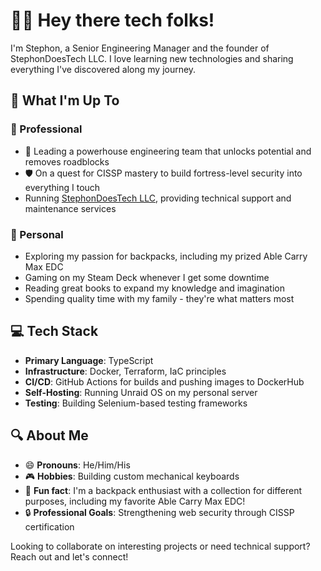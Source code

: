 # 👋🏾 Hey there tech folks!

I'm Stephon, a Senior Engineering Manager and the founder of StephonDoesTech LLC. I love learning new technologies and sharing everything I've discovered along my journey.

## 🚀 What I'm Up To

### 💼 Professional
- 🚀 Leading a powerhouse engineering team that unlocks potential and removes roadblocks
- 🛡️ On a quest for CISSP mastery to build fortress-level security into everything I touch
- Running [StephonDoesTech LLC](https://stephondoestech.dev), providing technical support and maintenance services

### 🎒 Personal
- Exploring my passion for backpacks, including my prized Able Carry Max EDC
- Gaming on my Steam Deck whenever I get some downtime
- Reading great books to expand my knowledge and imagination
- Spending quality time with my family - they're what matters most

## 💻 Tech Stack

- **Primary Language**: TypeScript
- **Infrastructure**: Docker, Terraform, IaC principles
- **CI/CD**: GitHub Actions for builds and pushing images to DockerHub
- **Self-Hosting**: Running Unraid OS on my personal server
- **Testing**: Building Selenium-based testing frameworks

## 🔍 About Me

- 😄 **Pronouns**: He/Him/His
- 🎮 **Hobbies**: Building custom mechanical keyboards
- 🎒 **Fun fact**: I'm a backpack enthusiast with a collection for different purposes, including my favorite Able Carry Max EDC!
- 🔒 **Professional Goals**: Strengthening web security through CISSP certification

Looking to collaborate on interesting projects or need technical support? Reach out and let's connect!

<!--
Profile setup inspired by GitHub's special repository feature
-->
